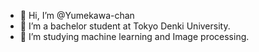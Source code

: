 - 👋 Hi, I’m @Yumekawa-chan
- 🏫 I’m a bachelor student at Tokyo Denki University.
- 👀 I’m studying machine learning and Image processing.

<!---
Yumekawa-chan/Yumekawa-chan is a ✨ special ✨ repository because its `README.md` (this file) appears on your GitHub profile.
You can click the Preview link to take a look at your changes.
--->
